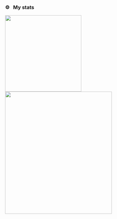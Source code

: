 ### ⚙️ &nbsp; My stats
<a href="https://github.com/anuraghazra/github-readme-stats">
  <img height=250 align="center" src="https://leetcode.card.workers.dev/Tencay?theme=auto&font=source_code_pro&extension=null" />
</a>
<a href="https://github.com/anuraghazra/convoychat">
  <img height=400 width=350 align="center" src="https://github-readme-stats.vercel.app/api/top-langs/?username=Lilpank&layout=normal&theme=dark" />
</a>
